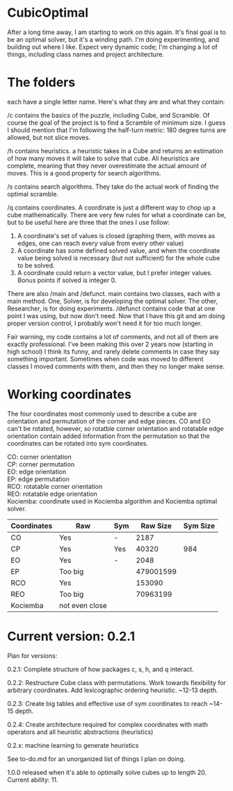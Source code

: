 # CubicOptimal
After a long time away, I am starting to work on this again. It's final goal is to be an optimal solver, but it's a winding path. I'm doing experimenting, and building out where I like. Expect very dynamic code; I'm changing a lot of things, including class names and project architecture. 

# The folders
each have a single letter name. Here's what they are and what they contain:

/c contains the basics of the puzzle, including Cube, and Scramble. Of course the goal of the project is to find a Scramble of minimum size. I guess I should mention that I'm following the half-turn metric: 180 degree turns are allowed, but not slice moves.

/h contains heuristics. a heuristic takes in a Cube and returns an estimation of how many moves it will take to solve that cube. All heuristics are complete, meaning that they never overestimate the actual amount of moves. This is a good property for search algorithms.

/s contains search algorithms. They take do the actual work of finding the optimal scramble.

/q contains coordinates. A coordinate is just a different way to chop up a cube mathematically. There are very few rules for what a coordinate can be, but to be useful here are three that the ones I use follow:
1. A coordinate's set of values is closed (graphing them, with moves as edges, one can reach every value from every other value)
2. A coordinate has some defined solved value, and when the coordinate value being solved is necessary (but not sufficient) for the whole cube to be solved.
3. A coordinate could return a vector value, but I prefer integer values. Bonus points if solved is integer 0.

There are also /main and /defunct. main contains two classes, each with a main method. One, Solver, is for developing the optimal solver. The other, Researcher, is for doing experiments. /defunct contains code that at one point I was using, but now don't need. Now that I have this git and am doing proper version control, I probably won't need it for too much longer.

Fair warning, my code contains a lot of comments, and not all of them are exactly professional. I've been making this over 2 years now (starting in high school) I think its funny, and rarely delete comments in case they say something important. Sometimes when code was moved to different classes I moved comments with them, and then they no longer make sense.


# Working coordinates

The four coordinates most commonly used to describe a cube are orientation and permutation of the corner and edge pieces. CO and EO can't be rotated, however, so rotatble corner orientation and rotatable edge orientation contain added information from the permutation so that the coordinates can be rotated into sym coordinates.

CO: corner orientation \
CP: corner permutation \
EO: edge orientation \
EP: edge permutation \
RCO: rotatable corner orientation \
REO: rotatable edge orientation \
Kociemba: coordinate used in Kociemba algorithm and Kociemba optimal solver.

| Coordinates | Raw | Sym | Raw Size | Sym Size |
|---|---|---|---|---|
| CO |Yes| - |2187| |
| CP |Yes|Yes|40320|984| 
| EO |Yes| - |2048| |
| EP |Too big|   |479001599| |
|RCO |Yes|   |153090| |
|REO |Too big|   |70963199| |
| Kociemba| not even close

# Current version: 0.2.1

Plan for versions:

0.2.1: Complete structure of how packages c, s, h, and q interact.

0.2.2: Restructure Cube class with permutations. Work towards flexibility for arbitrary coordinates. Add lexicographic ordering heuristic. ~12-13 depth.

0.2.3: Create big tables and effective use of sym coordinates to reach ~14-15 depth.

0.2.4: Create architecture required for complex coordinates with math operators and all heuristic abstractions (heuristics)

0.2.x: machine learning to generate heuristics

See to-do.md for an unorganized list of things I plan on doing.

1.0.0 released when it's able to optimally solve cubes up to length 20. Current ability: 11.
